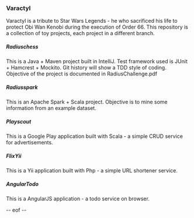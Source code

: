 
### Varactyl
Varactyl is a tribute to Star Wars Legends - he who sacrificed his life to protect Obi Wan Kenobi during the execution of Order 66. This repository is a collection of toy projects, each project in a different branch.

##### Radiuschess
This is a Java + Maven project built in IntelliJ. Test framework used is JUnit + Hamcrest + Mockito. Git history will show a TDD style of coding. Objective of the project is documented in RadiusChallenge.pdf

##### Radiusspark
This is an Apache Spark + Scala project. Objective is to mine some information from an example dataset.

##### Playscout
This is a Google Play application built with Scala - a simple CRUD service for advertisements.

##### FlixYii
This is a Yii application built with Php - a simple URL shortener service.

##### AngularTodo
This is a AngularJS application - a todo service on browser.

-- eof --
